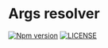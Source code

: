 # Args resolver

[![Npm version](https://badge.fury.io/js/@sirian%2Fargs-resolver.svg)](https://www.npmjs.com/package/@sirian/args-resolver)
[![LICENSE](https://img.shields.io/badge/License-MIT-yellow.svg)](https://opensource.org/licenses/MIT)
